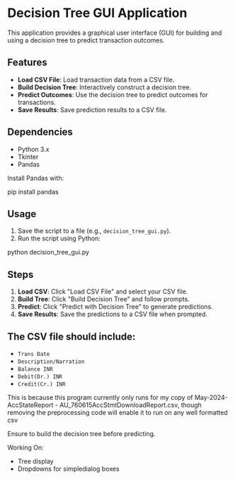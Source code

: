 # Decision Tree GUI Application

This application provides a graphical user interface (GUI) for building and using a decision tree to predict transaction outcomes.

## Features

- **Load CSV File**: Load transaction data from a CSV file.
- **Build Decision Tree**: Interactively construct a decision tree.
- **Predict Outcomes**: Use the decision tree to predict outcomes for transactions.
- **Save Results**: Save prediction results to a CSV file.

## Dependencies

- Python 3.x
- Tkinter
- Pandas

Install Pandas with:

pip install pandas

## Usage

1. Save the script to a file (e.g., `decision_tree_gui.py`).
2. Run the script using Python:

python decision_tree_gui.py


## Steps

1. **Load CSV**: Click "Load CSV File" and select your CSV file.
2. **Build Tree**: Click "Build Decision Tree" and follow prompts.
3. **Predict**: Click "Predict with Decision Tree" to generate predictions.
4. **Save Results**: Save the predictions to a CSV file when prompted.

## The CSV file should include:

- `Trans Date`
- `Description/Narration`
- `Balance INR`
- `Debit(Dr.) INR`
- `Credit(Cr.) INR`

This is because this program currently only runs for my copy of May-2024-AccStateReport - AU_760615AccStmtDownloadReport.csv, though removing the preprocessing code will enable it to run on any well formatted csv

Ensure to build the decision tree before predicting.

Working On:

- Tree display
- Dropdowns for simpledialog boxes
